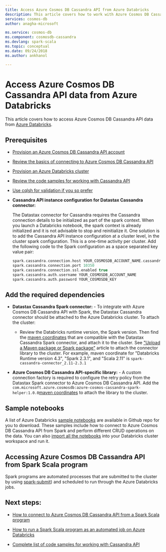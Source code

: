 ```yaml
---
title: Access Azure Cosmos DB Cassandra API from Azure Databricks
description: This article covers how to work with Azure Cosmos DB Cassandra API from Azure Databricks.
services: cosmos-db
author: anagha-microsoft

ms.service: cosmos-db
ms.component: cosmosdb-cassandra
ms.devlang: spark-scala
ms.topic: conceptual
ms.date: 09/24/2018
ms.author: ankhanol

---
```


# Access Azure Cosmos DB Cassandra API data from Azure Databricks

This article covers how to access Azure Cosmos DB Cassandra API data from [Azure Databricks](https://docs.microsoft.com/azure/azure-databricks/what-is-azure-databricks).

## Prerequisites

* [Provision an Azure Cosmos DB Cassandra API account](create-cassandra-dotnet.md#create-a-database-account)

* [Review the basics of connecting to Azure Cosmos DB Cassandra API](cassandra-spark-generic.md)

* [Provision an Azure Databricks cluster](../azure-databricks/quickstart-create-databricks-workspace-portal.md)

* [Review the code samples for working with Cassandra API](cassandra-spark-generic.md#next-steps)

* [Use cqlsh for validation if you so prefer](cassandra-spark-generic.md#connecting-to-azure-cosmos-db-cassandra-api-from-spark)

* **Cassandra API instance configuration for Datastax Cassandra connector:**

  The Datastax connector for Cassandra requires the Cassandra connection details to be initialized as part of the spark context. When you launch a Databricks notebook, the spark context is already initialized and it is not advisable to stop and reinitialize it. One solution is to add the Cassandra API instance configuration at a cluster level, in the cluster spark configuration. This is a one-time activity per cluster. Add the following code to the Spark configuration as a space separated key value pair:
 
  ```scala
  spark.cassandra.connection.host YOUR_COSMOSDB_ACCOUNT_NAME.cassandra.cosmosdb.azure.com
  spark.cassandra.connection.port 10350
  spark.cassandra.connection.ssl.enabled true
  spark.cassandra.auth.username YOUR_COSMOSDB_ACCOUNT_NAME
  spark.cassandra.auth.password YOUR_COSMOSDB_KEY
  ```

## Add the required dependencies

* **Datastax Cassandra Spark connector:** - To integrate with Azure Cosmos DB Cassandra API with Spark, the Datastax Cassandra connector should be attached to the Azure Databricks cluster. To attach the cluster:

  * Review the Databricks runtime version, the Spark version. Then find the [maven coordinates](https://mvnrepository.com/artifact/com.datastax.spark/spark-cassandra-connector) that are compatible with the Datastax Cassandra Spark connector, and attach it to the cluster. See ["Upload a Maven package or Spark package"](https://docs.databricks.com/user-guide/libraries.html) article to attach the connector library to the cluster. For example, maven coordinate for "Databricks Runtime version 4.3",  "Spark 2.3.1", and "Scala 2.11" is `spark-cassandra-connector_2.11-2.3.1`

* **Azure Cosmos DB Cassandra API-specific library:** - A custom connection factory is required to configure the retry policy from the Datastax Spark connector to Azure Cosmos DB Cassandra API. Add the `com.microsoft.azure.cosmosdb:azure-cosmos-cassandra-spark-helper:1.0.0`[maven coordinates](https://search.maven.org/artifact/com.microsoft.azure.cosmosdb/azure-cosmos-cassandra-spark-helper/1.0.0/jar) to attach the library to the cluster.

## Sample notebooks

A list of Azure Databricks [sample notebooks](https://github.com/Azure-Samples/azure-cosmos-db-cassandra-api-spark-notebooks-databricks/tree/master/notebooks/scala) are available in Github repo for you to download. These samples include how to connect to Azure Cosmos DB Cassandra API from Spark and perform different CRUD operations on the data. You can also [import all the notebooks](https://github.com/Azure-Samples/azure-cosmos-db-cassandra-api-spark-notebooks-databricks/tree/master/dbc) into your Databricks cluster workspace and run it. 

## Accessing Azure Cosmos DB Cassandra API from Spark Scala program

Spark programs are automated processes that are submitted to the cluster by using [spark-submit](https://spark.apache.org/docs/latest/submitting-applications.html)) and scheduled to run through the Azure Databricks jobs.

## Next steps:

* [How to connect to Azure Cosmos DB Cassandra API from a Spark Scala program](https://github.com/Azure-Samples/azure-cosmos-db-cassandra-api-spark-connector-sample/blob/master/src/main/scala/com/microsoft/azure/cosmosdb/cassandra/SampleCosmosDBApp.scala)

* [How to run a Spark Scala program as an automated job on Azure Databricks](https://docs.azuredatabricks.net/user-guide/jobs.html)

* [Complete list of code samples for working with Cassandra API](cassandra-spark-generic.md#next-steps)